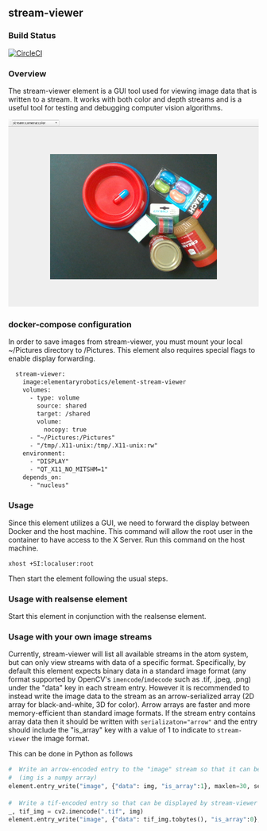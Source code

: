 ## stream-viewer

### Build Status

[![CircleCI](https://circleci.com/gh/elementary-robotics/element-stream-viewer.svg?style=svg&circle-token=610bb3954b6e24ce2efe414dc90fb79d653abdde)](https://circleci.com/gh/elementary-robotics/element-stream-viewer)

### Overview
The stream-viewer element is a GUI tool used for viewing image data that is written to a stream.
It works with both color and depth streams and is a useful tool for testing and debugging computer vision algorithms.

![Inspect screenshot](assets/stream_viewer_screenshot.png)

### docker-compose configuration
In order to save images from stream-viewer, you must mount your local ~/Pictures directory to /Pictures.
This element also requires special flags to enable display forwarding.
```
  stream-viewer:
    image:elementaryrobotics/element-stream-viewer
    volumes:
      - type: volume
        source: shared
        target: /shared
        volume:
          nocopy: true
      - "~/Pictures:/Pictures"
      - "/tmp/.X11-unix:/tmp/.X11-unix:rw"
    environment:
      - "DISPLAY"
      - "QT_X11_NO_MITSHM=1"
    depends_on:
      - "nucleus"
```


### Usage
Since this element utilizes a GUI, we need to forward the display between Docker and the host machine.
This command will allow the root user in the container to have access to the X Server. Run this command on the host machine.

```shell
xhost +SI:localuser:root
```

Then start the element following the usual steps.


### Usage with realsense element
Start this element in conjunction with the realsense element.


### Usage with your own image streams
Currently, stream-viewer will list all available streams in the atom system, but can only view streams with data of a specific format. Specifically, by default this element expects binary data in a standard image format (any format supported by OpenCV's `imencode`/`imdecode` such as .tif, .jpeg, .png) under the "data" key in each stream entry.  However it is recommended to instead write the image data to the stream as an arrow-serialized array (2D array for black-and-white, 3D for color). Arrow arrays are faster and more memory-efficient than standard image formats.  If the stream entry contains array data then it should be written with `serializaton="arrow"` and the entry should include the "is_array" key with a value of 1 to indicate to `stream-viewer` the image format.

This can be done in Python as follows

```python
#  Write an arrow-encoded entry to the "image" stream so that it can be displayed by stream-viewer
#  (img is a numpy array)
element.entry_write("image", {"data": img, "is_array":1}, maxlen=30, serialization="arrow")

#  Write a tif-encoded entry so that can be displayed by stream-viewer
_, tif_img = cv2.imencode(".tif", img)
element.entry_write("image", {"data": tif_img.tobytes(), "is_array":0}, maxlen=30, serialization=None)
```
